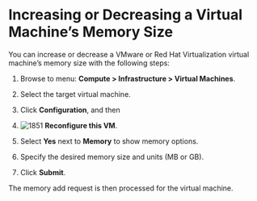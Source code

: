 # Increasing or Decreasing a Virtual Machine’s Memory Size

You can increase or decrease a VMware or Red Hat Virtualization virtual
machine’s memory size with the following steps:

1. Browse to menu: **Compute > Infrastructure > Virtual Machines**.

2. Select the target virtual machine.

3. Click **Configuration**, and then
4. ![1851](../images/1851.png) **Reconfigure this VM**.

5. Select **Yes** next to **Memory** to show memory options.

6. Specify the desired memory size and units (MB or GB).

7. Click **Submit**.

The memory add request is then processed for the virtual machine.
